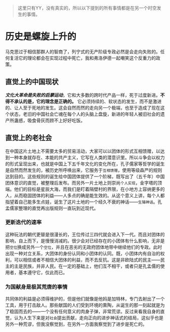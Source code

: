 > 这里只有YY，没有真实的，所以以下提到的所有事情都是在另一个时空发生的事情。
# 历史是螺旋上升的
马克思过于相信那群人的智商了，列宁式的无产阶级专政必然是会走向失败的。任何复活它的理论都会在实现过程中死亡，我和弗洛伊德一起嘲笑这个反重力的政策。
## 直觉上的中国现状
***文化大革命是失败的启蒙运动***，它和大多数的跨时代产品一样，死于过度新进。**不得不承认的是，它的理念是正确的。** 它必须持续的、软状态的发生，而不是激进的、让人至于死地的发生。这会自然而然的走向另一个极端，也至于造成了现在这个状态，老旧的中国社会亡魂在每个人的头脑上盘旋，新进的年轻人被旧社会的遗产所蛊惑，吸食骨灰而顾不上好好吃饭。
## 直觉上的老社会
在中国这片土地上不需要太多的贸易活动，大家可以以团体的形式互相馈赠，以达到一种本身就存在、本能的共产主义，它写在人类的潜意识里。所以斗争会以权力的形式呈现出来，也就是中国上下五千年文化的变化所在，孔子儒家等哲学的诞生是自然而然发生的，被历史所呼唤出来，它服务于`互相馈赠`，使用等级森严的规则达到目的。这些规则的诞生给中国团体提供了一个阶梯，既写出了（五千年）中国团体意识的直觉，被整理后发布。而另外一片土地上则崇尚`个人实现`，金字塔的顶端。他们的目标是星辰大海，而我们是盯着隔壁村的界限，在小地方上容纳更多的人，从而稳固团体的利益——人多点的确是能生效的。从这个意义上讲，每个人都指望着自己能多生点娃，诞生了这片土地的一个经久不衰的神话——`生殖神话`。孔孟儒家整理的直觉再出版规则一直玩到近现代。
### 更新迭代的速率
这种玩法的朝代更替是很漫长的，王位传过三四代就会进入下一代。而且对团体的影响，自上而下，是慢慢消减的。很少会对已经存在的小团体有什么影响，无非是把`空位`换成另外一个`空位`，并且在恶劣的无政府团体地带中继续他们的专政。此时出现一种对立关系，大团体的身份认同和小团体的认同。既，小团体内有自治的权利，可以相信或者不相信大团体的利益，而不去反抗。这是非欧陆式的民主——民主的主是民族，并非人民。在一定的基础上，他们互不相干，或者只是孔孟儒的使用者，基本遵守它，仅此而已。
### 为国献身是极其荒唐的事情
共同体的利益是必须得维护的，但是他们就像是他妈是加特林，专门去射出了一个工具，用于打击敌人。那些献国的人们受到环境的熏陶，从诞生的那一刻起就是为了稳固而去的——一个没有任何意义的肉身子弹，非常荒谬。反过来看我自身的直觉，认为人生下来是对`社会`提出贡献，走向正向的进步神话式的结局，这似乎也是另外一种荒谬，但我没察觉到，在另外一方面我察觉到了进步是死亡的。
